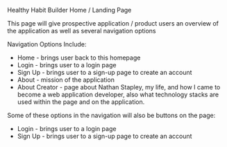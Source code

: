Healthy Habit Builder Home / Landing Page

This page will give prospective application / product users an overview of the application as well as several navigation options

Navigation Options Include:
- Home - brings user back to this homepage
- Login - brings user to a login page
- Sign Up - brings user to a sign-up page to create an account
- About - mission of the application
- About Creator - page about Nathan Stapley, my life, and how I came to become a web application developer, also what technology stacks are used within the page and on the application.

Some of these options in the navigation will also be buttons on the page:
- Login - brings user to a login page
- Sign Up - brings user to a sign-up page to create an account
